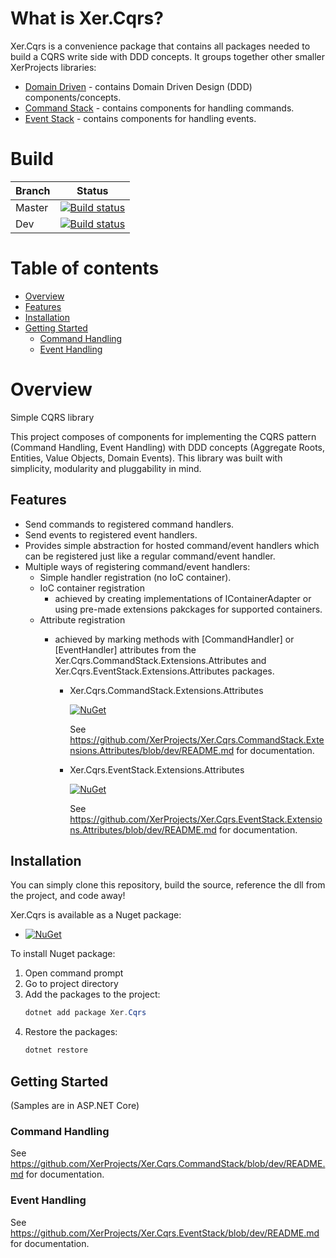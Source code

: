 # What is Xer.Cqrs?

Xer.Cqrs is a convenience package that contains all packages needed to build a CQRS write side with DDD concepts. It groups together other smaller XerProjects libraries:
* [Domain Driven](https://github.com/XerProjects/Xer.DomainDriven) - contains Domain Driven Design (DDD) components/concepts.
* [Command Stack](https://github.com/XerProjects/Xer.Cqrs.CommandStack) - contains components for handling commands.
* [Event Stack](https://github.com/XerProjects/Xer.Cqrs.EventStack) - contains components for handling events.

# Build

| Branch | Status |
|--------|--------|
| Master | [![Build status](https://ci.appveyor.com/api/projects/status/jr4h0o8h064m6je2/branch/master?svg=true)](https://ci.appveyor.com/project/XerProjects25246/xer-cqrs-5e3ne/branch/master) |
| Dev | [![Build status](https://ci.appveyor.com/api/projects/status/jr4h0o8h064m6je2/branch/dev?svg=true)](https://ci.appveyor.com/project/XerProjects25246/xer-cqrs-5e3ne/branch/dev) |


# Table of contents
* [Overview](#overview)
* [Features](#features)
* [Installation](#installation)
* [Getting Started](#getting-started)
   * [Command Handling](#command-handling)
   * [Event Handling](#event-handling)

# Overview
Simple CQRS library

This project composes of components for implementing the CQRS pattern (Command Handling, Event Handling) with DDD concepts (Aggregate Roots, Entities, Value Objects, Domain Events). This library was built with simplicity, modularity and pluggability in mind.

## Features
* Send commands to registered command handlers.
* Send events to registered event handlers.
* Provides simple abstraction for hosted command/event handlers which can be registered just like a regular command/event handler.
* Multiple ways of registering command/event handlers:
    * Simple handler registration (no IoC container).
    * IoC container registration
      * achieved by creating implementations of IContainerAdapter or using pre-made extensions pakckages for supported containers. 
    * Attribute registration
      * achieved by marking methods with [CommandHandler] or [EventHandler] attributes from the Xer.Cqrs.CommandStack.Extensions.Attributes and Xer.Cqrs.EventStack.Extensions.Attributes packages.
      
        * Xer.Cqrs.CommandStack.Extensions.Attributes
          
          [![NuGet](https://img.shields.io/nuget/v/Xer.Cqrs.CommandStack.Extensions.Attributes.svg)](https://www.nuget.org/packages/Xer.Cqrs.CommandStack.Extensions.Attributes/)
          
          See https://github.com/XerProjects/Xer.Cqrs.CommandStack.Extensions.Attributes/blob/dev/README.md for documentation.
        
        * Xer.Cqrs.EventStack.Extensions.Attributes
          
          [![NuGet](https://img.shields.io/nuget/v/Xer.Cqrs.EventStack.Extensions.Attributes.svg)](https://www.nuget.org/packages/Xer.Cqrs.EventStack.Extensions.Attributes/)
         
          See https://github.com/XerProjects/Xer.Cqrs.EventStack.Extensions.Attributes/blob/dev/README.md for documentation.

## Installation
You can simply clone this repository, build the source, reference the dll from the project, and code away!

Xer.Cqrs is available as a Nuget package:
* [![NuGet](https://img.shields.io/nuget/v/Xer.Cqrs.svg)](https://www.nuget.org/packages/Xer.Cqrs/)

To install Nuget package:
1. Open command prompt
2. Go to project directory
3. Add the packages to the project:
    ```csharp
    dotnet add package Xer.Cqrs
    ```
4. Restore the packages:
    ```csharp
    dotnet restore
    ```

## Getting Started
(Samples are in ASP.NET Core)

### Command Handling
See https://github.com/XerProjects/Xer.Cqrs.CommandStack/blob/dev/README.md for documentation.

### Event Handling
See https://github.com/XerProjects/Xer.Cqrs.EventStack/blob/dev/README.md for documentation.
